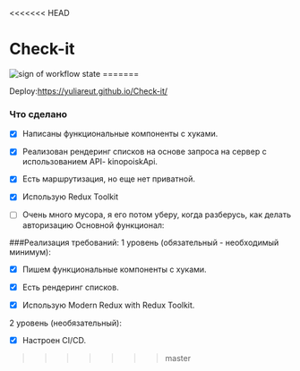 <<<<<<< HEAD
# Check-it
<img src="https://github.com/yuliaReut/Check-it/actions/workflows/check.yml/badge.svg" alt="sign of workflow state">
=======

Deploy:https://yuliareut.github.io/Check-it/
### Что сделано
- [x] Написаны функциональные компоненты c хуками.
- [x] Реализован рендеринг списков на основе запроса на сервер с использованием API- kinopoiskApi.
- [x] Есть маршрутизация, но еще нет приватной.
- [x] Использую Redux Toolkit


- [ ] Очень много мусора, я его потом уберу, когда разберусь, как делать авторизацию
Основной функционал:

###Реализация требований:
1 уровень (обязательный - необходимый минимум):
- [x] Пишем функциональные компоненты c хуками.
- [x] Есть рендеринг списков.
- [x] Использую Modern Redux with Redux Toolkit.


2 уровень (необязательный):
- [x] Настроен CI/CD.
>>>>>>> master
